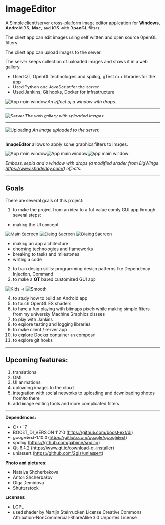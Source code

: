 
# ImageEditor
               
            
              
             
A Simple client/server cross-platform image editor application for **Windows**, **Android OS**, **Mac**, and **iOS** with **OpenGL** filters.

The client app can edit images using self written and open source OpenGL filters. 

The client app can upload images to the server.

The server keeps collection of uploaded images and shows it in a web gallery.


- Used QT, OpenGL technologies and spdlog, gTest c++ libraries for the app
- Used Python and JavaScript for the server
- Used Jankins, Git hooks, Docker for infrastructure

![App main window](Images/Pixel1_1.jpg) *An effect of a window with drops.*



***


![Server](Images/server.jpg) *The web gallery with uploaded images.* 



***


![Uploading](Images/upload.jpg) *An image uploaded to the server.* 


***
                        
             
**ImageEditor** allows to apply some graphics filters to images.

![App main window](Images/Screenshot2.png)![App main window](Images/Screenshot1.png)![App main window](Images/Screen1_1.png).

*Emboss, sepia and a window with drops (a modified shader from BigWIngs https://www.shadertoy.com/) effects.*

***
           
           
## Goals

There are several goals of this project:

1. to make the project from an idea to a full value comfy GUI app through several steps: 
- making the UI concept 

![Main Sacreen](Images/ui_concep_Filters_screen.png) ![Dialog Sacreen](Images/ui_concept_Menu.png) ![Dialog Sacreen](Images/menu.png)

- making an app architecture
- choosing technologies and frameworks
- breaking to tasks and milestones
- writing a code
2. to train design skills: programming design patterns like Dependency Injection, Command
3. to make a **QT** based customized GUI app

![Kids](Images/screen_no_custom_450.png) -> ![Smooth](Images/flowers_aqua_sm_450.png)

4. to study how to build an Android app
5. to touch OpenGL ES shaders
6. to have a fun playing with bitmaps pixels while making simple filters from my university Machine Graphics classes
7. to play with Jankins
8. to explore testing and logging libraries
9. to make client / server app
10. to explore Docker container an compose
11. to explore git hooks
               
            
***

             
## Upcoming features:
1. translations
2. QML
3. UI animations
4. uploading images to the cloud
5. integration with social networks to uploading and downloading photos from/to there
6. add image editing tools and more complicated filters
               

***
              
             
**Dependences:**
- C++ 17 
- BOOST_DI_VERSION 1'2'0 (https://github.com/boost-ext/di)
- googletest-1.10.0 (https://github.com/google/googletest)
- spdlog (https://github.com/gabime/spdlog)
- Qt-6.4.2 (https://www.qt.io/download-qt-installer)
- uniassert (https://github.com/2gis/uniassert)

**Photo and pictures:**
- Natalya Shcherbakova 
- Anton Shcherbakov 
- Olga Demidova  
- Shutterstock

**Licenses:**
- LGPL
- used shader by Martijn Steinrucken License Creative Commons Attribution-NonCommercial-ShareAlike 3.0 Unported License
